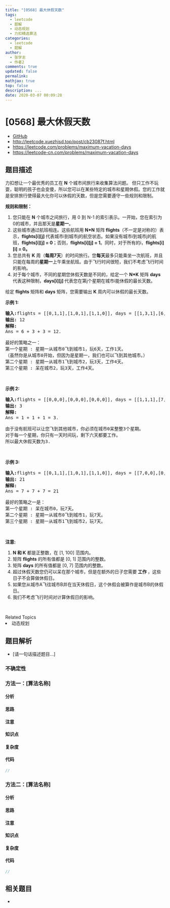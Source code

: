 ```yaml
---
title: "[0568] 最大休假天数"
tags:
  - leetcode
  - 题解
  - 动态规划
  - 力扣精选算法
categories:
  - leetcode
  - 题解
author:
  - 张学志
  - 作者2
comments: true
updated: false
permalink:
mathjax: true
top: false
description: ...
date: 2020-03-07 00:09:28
---
```



# [0568] 最大休假天数
* [GitHub](https://github.com/algoboy101/LeetCodeCrowdsource/tree/master/_posts/QA/%5B0568%5D%20%E6%9C%80%E5%A4%A7%E4%BC%91%E5%81%87%E5%A4%A9%E6%95%B0.md)
* http://leetcode.xuezhisd.top/post/cb23087f.html
* https://leetcode.com/problems/maximum-vacation-days
* https://leetcode-cn.com/problems/maximum-vacation-days


## 题目描述

<p>力扣想让一个最优秀的员工在 <strong>N</strong> 个城市间旅行来收集算法问题。 但只工作不玩耍，聪明的孩子也会变傻，所以您可以在某些特定的城市和星期休假。您的工作就是安排旅行使得最大化你可以休假的天数，但是您需要遵守一些规则和限制。</p>

<p><strong>规则和限制：</strong></p>

<ol>
	<li>您只能在 <strong>N</strong> 个城市之间旅行，用 0 到 N-1 的索引表示。一开始，您在索引为0的城市，并且那天是<strong>星期一</strong>。</li>
	<li>这些城市通过航班相连。这些航班用 <strong>N*N</strong> 矩阵<strong> flights</strong>（不一定是对称的）表示，<strong>flights[i][j] </strong>代表城市i到城市j的航空状态。如果没有城市i到城市j的航班，<strong>flights[i][j] = 0</strong>；否则，<strong>flights[i][j] = 1</strong>。同时，对于所有的i，<strong>flights[i][i] = 0。</strong></li>
	<li>您总共有 <strong>K</strong> 周（<strong>每周7天</strong>）的时间旅行。您<strong>每天</strong>最多只能乘坐一次航班，并且只能在每周的<strong>星期一</strong>上午乘坐航班。由于飞行时间很短，我们不考虑飞行时间的影响。</li>
	<li>对于每个城市，不同的星期您休假天数是不同的，给定一个 <strong>N*K</strong> 矩阵 <strong>days</strong> 代表这种限制，<strong>days[i][j] </strong>代表您在第j个星期在城市i能休假的最长天数。</li>
</ol>

<p>给定 <strong>flights</strong> 矩阵和 <strong>days</strong> 矩阵，您需要输出 <strong>K</strong> 周内可以休假的最长天数。</p>

<p><strong>示例 1:</strong></p>

<pre><strong>输入:</strong>flights = [[0,1,1],[1,0,1],[1,1,0]], days = [[1,3,1],[6,0,3],[3,3,3]]
<strong>输出:</strong> 12
<strong>解释:</strong> 
Ans = 6 + 3 + 3 = 12. 

最好的策略之一：
第一个星期 : 星期一从城市0飞到城市1，玩6天，工作1天。 
（虽然你是从城市0开始，但因为是星期一，我们也可以飞到其他城市。） 
第二个星期 : 星期一从城市1飞到城市2，玩3天，工作4天。
第三个星期 : 呆在城市2，玩3天，工作4天。
</pre>

<p>&nbsp;</p>

<p><strong>示例 2:</strong></p>

<pre><strong>输入:</strong>flights = [[0,0,0],[0,0,0],[0,0,0]], days = [[1,1,1],[7,7,7],[7,7,7]]
<strong>输出:</strong> 3
<strong>解释:</strong> 
Ans = 1 + 1 + 1 = 3. 

由于没有航班可以让您飞到其他城市，你必须在城市0呆整整3个星期。 
对于每一个星期，你只有一天时间玩，剩下六天都要工作。 
所以最大休假天数为3.
</pre>

<p>&nbsp;</p>

<p><strong>示例 3:</strong></p>

<pre><strong>输入:</strong>flights = [[0,1,1],[1,0,1],[1,1,0]], days = [[7,0,0],[0,7,0],[0,0,7]]
<strong>输出:</strong> 21
<strong>解释:</strong>
Ans = 7 + 7 + 7 = 21

最好的策略之一是：
第一个星期 : 呆在城市0，玩7天。 
第二个星期 : 星期一从城市0飞到城市1，玩7天。
第三个星期 : 星期一从城市1飞到城市2，玩7天。
</pre>

<p>&nbsp;</p>

<p><strong>注意:</strong></p>

<ol>
	<li><strong>N 和 K</strong> 都是正整数，在 [1, 100] 范围内。</li>
	<li>矩阵 <strong>flights</strong> 的所有值都是 [0, 1] 范围内的整数。</li>
	<li>矩阵 <strong>days</strong> 的所有值都是 [0, 7] 范围内的整数。</li>
	<li>超过休假天数您仍可以呆在那个城市，但是在额外的日子您需要<strong> 工作 </strong>，这些日子不会算做休假日。</li>
	<li>如果您从城市A飞往城市B并在当天休假日，这个休假会被算作是城市B的休假日。</li>
	<li>我们不考虑飞行时间对计算休假日的影响。</li>
</ol>

<p>&nbsp;</p>
<div><div>Related Topics</div><div><li>动态规划</li></div></div>


## 题目解析
* [请一句话描述题目...]

### 不确定性


### 方法一：[算法名称]

#### 分析

#### 思路

#### 注意

#### 知识点

#### 复杂度

#### 代码

```cpp
//
```


### 方法二：[算法名称]

#### 分析

#### 思路

#### 注意

#### 知识点

#### 复杂度

#### 代码

```cpp
//
```


## 相关题目
* 
